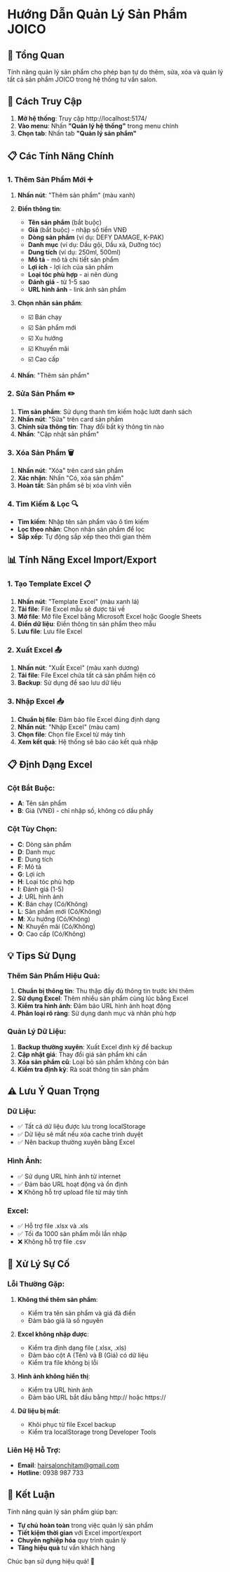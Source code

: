# Hướng Dẫn Quản Lý Sản Phẩm JOICO

## 🎯 **Tổng Quan**

Tính năng quản lý sản phẩm cho phép bạn tự do thêm, sửa, xóa và quản lý tất cả sản phẩm JOICO trong hệ thống tư vấn salon.

## 🚀 **Cách Truy Cập**

1. **Mở hệ thống**: Truy cập http://localhost:5174/
2. **Vào menu**: Nhấn **"Quản lý hệ thống"** trong menu chính
3. **Chọn tab**: Nhấn tab **"Quản lý sản phẩm"**

## 📋 **Các Tính Năng Chính**

### **1. Thêm Sản Phẩm Mới** ➕

1. **Nhấn nút**: "Thêm sản phẩm" (màu xanh)
2. **Điền thông tin**:
   - **Tên sản phẩm** (bắt buộc)
   - **Giá** (bắt buộc) - nhập số tiền VNĐ
   - **Dòng sản phẩm** (ví dụ: DEFY DAMAGE, K-PAK)
   - **Danh mục** (ví dụ: Dầu gội, Dầu xả, Dưỡng tóc)
   - **Dung tích** (ví dụ: 250ml, 500ml)
   - **Mô tả** - mô tả chi tiết sản phẩm
   - **Lợi ích** - lợi ích của sản phẩm
   - **Loại tóc phù hợp** - ai nên dùng
   - **Đánh giá** - từ 1-5 sao
   - **URL hình ảnh** - link ảnh sản phẩm

3. **Chọn nhãn sản phẩm**:
   - ☑️ Bán chạy
   - ☑️ Sản phẩm mới
   - ☑️ Xu hướng
   - ☑️ Khuyến mãi
   - ☑️ Cao cấp

4. **Nhấn**: "Thêm sản phẩm"

### **2. Sửa Sản Phẩm** ✏️

1. **Tìm sản phẩm**: Sử dụng thanh tìm kiếm hoặc lướt danh sách
2. **Nhấn nút**: "Sửa" trên card sản phẩm
3. **Chỉnh sửa thông tin**: Thay đổi bất kỳ thông tin nào
4. **Nhấn**: "Cập nhật sản phẩm"

### **3. Xóa Sản Phẩm** 🗑️

1. **Nhấn nút**: "Xóa" trên card sản phẩm
2. **Xác nhận**: Nhấn "Có, xóa sản phẩm"
3. **Hoàn tất**: Sản phẩm sẽ bị xóa vĩnh viễn

### **4. Tìm Kiếm & Lọc** 🔍

- **Tìm kiếm**: Nhập tên sản phẩm vào ô tìm kiếm
- **Lọc theo nhãn**: Chọn nhãn sản phẩm để lọc
- **Sắp xếp**: Tự động sắp xếp theo thời gian thêm

## 📊 **Tính Năng Excel Import/Export**

### **1. Tạo Template Excel** 📋

1. **Nhấn nút**: "Template Excel" (màu xanh lá)
2. **Tải file**: File Excel mẫu sẽ được tải về
3. **Mở file**: Mở file Excel bằng Microsoft Excel hoặc Google Sheets
4. **Điền dữ liệu**: Điền thông tin sản phẩm theo mẫu
5. **Lưu file**: Lưu file Excel

### **2. Xuất Excel** 📤

1. **Nhấn nút**: "Xuất Excel" (màu xanh dương)
2. **Tải file**: File Excel chứa tất cả sản phẩm hiện có
3. **Backup**: Sử dụng để sao lưu dữ liệu

### **3. Nhập Excel** 📥

1. **Chuẩn bị file**: Đảm bảo file Excel đúng định dạng
2. **Nhấn nút**: "Nhập Excel" (màu cam)
3. **Chọn file**: Chọn file Excel từ máy tính
4. **Xem kết quả**: Hệ thống sẽ báo cáo kết quả nhập

## 📋 **Định Dạng Excel**

### **Cột Bắt Buộc:**
- **A**: Tên sản phẩm
- **B**: Giá (VNĐ) - chỉ nhập số, không có dấu phẩy

### **Cột Tùy Chọn:**
- **C**: Dòng sản phẩm
- **D**: Danh mục
- **E**: Dung tích
- **F**: Mô tả
- **G**: Lợi ích
- **H**: Loại tóc phù hợp
- **I**: Đánh giá (1-5)
- **J**: URL hình ảnh
- **K**: Bán chạy (Có/Không)
- **L**: Sản phẩm mới (Có/Không)
- **M**: Xu hướng (Có/Không)
- **N**: Khuyến mãi (Có/Không)
- **O**: Cao cấp (Có/Không)

## 💡 **Tips Sử Dụng**

### **Thêm Sản Phẩm Hiệu Quả:**
1. **Chuẩn bị thông tin**: Thu thập đầy đủ thông tin trước khi thêm
2. **Sử dụng Excel**: Thêm nhiều sản phẩm cùng lúc bằng Excel
3. **Kiểm tra hình ảnh**: Đảm bảo URL hình ảnh hoạt động
4. **Phân loại rõ ràng**: Sử dụng danh mục và nhãn phù hợp

### **Quản Lý Dữ Liệu:**
1. **Backup thường xuyên**: Xuất Excel định kỳ để backup
2. **Cập nhật giá**: Thay đổi giá sản phẩm khi cần
3. **Xóa sản phẩm cũ**: Loại bỏ sản phẩm không còn bán
4. **Kiểm tra định kỳ**: Rà soát thông tin sản phẩm

## ⚠️ **Lưu Ý Quan Trọng**

### **Dữ Liệu:**
- ✅ Tất cả dữ liệu được lưu trong localStorage
- ✅ Dữ liệu sẽ mất nếu xóa cache trình duyệt
- ✅ Nên backup thường xuyên bằng Excel

### **Hình Ảnh:**
- ✅ Sử dụng URL hình ảnh từ internet
- ✅ Đảm bảo URL hoạt động và ổn định
- ❌ Không hỗ trợ upload file từ máy tính

### **Excel:**
- ✅ Hỗ trợ file .xlsx và .xls
- ✅ Tối đa 1000 sản phẩm mỗi lần nhập
- ❌ Không hỗ trợ file .csv

## 🚨 **Xử Lý Sự Cố**

### **Lỗi Thường Gặp:**

1. **Không thể thêm sản phẩm**:
   - Kiểm tra tên sản phẩm và giá đã điền
   - Đảm bảo giá là số nguyên

2. **Excel không nhập được**:
   - Kiểm tra định dạng file (.xlsx, .xls)
   - Đảm bảo cột A (Tên) và B (Giá) có dữ liệu
   - Kiểm tra file không bị lỗi

3. **Hình ảnh không hiển thị**:
   - Kiểm tra URL hình ảnh
   - Đảm bảo URL bắt đầu bằng http:// hoặc https://

4. **Dữ liệu bị mất**:
   - Khôi phục từ file Excel backup
   - Kiểm tra localStorage trong Developer Tools

### **Liên Hệ Hỗ Trợ:**
- **Email**: hairsalonchitam@gmail.com
- **Hotline**: 0938 987 733

## 🎉 **Kết Luận**

Tính năng quản lý sản phẩm giúp bạn:
- **Tự chủ hoàn toàn** trong việc quản lý sản phẩm
- **Tiết kiệm thời gian** với Excel import/export
- **Chuyên nghiệp hóa** quy trình quản lý
- **Tăng hiệu quả** tư vấn khách hàng

Chúc bạn sử dụng hiệu quả! 🚀
